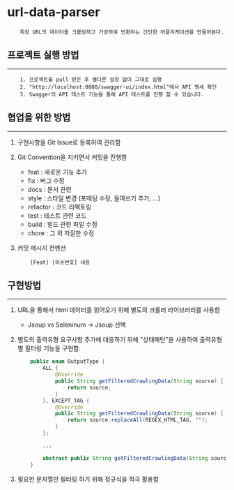 # url-data-parser

```
    특정 URL의 데이터를 크롤링하고 가공하여 반환하는 간단한 어플리케이션을 만들어본다.
```

## 프로젝트 실행 방법

---

```
    1. 프로젝트를 pull 받은 후 별다른 설정 없이 그대로 실행
    2. "http://localhost:8080/swagger-ui/index.html"에서 API 명세 확인
    3. Swagger의 API 테스트 기능을 통해 API 테스트를 진행 할 수 있습니다.
```

## 협업을 위한 방법

---

1. 구현사항을 Git Issue로 등록하여 관리함
2. Git Convention을 지키면서 커밋을 진행함

   - feat : 새로운 기능 추가
   - fix : 버그 수정
   - docs : 문서 관련
   - style : 스타일 변경 (포매팅 수정, 들여쓰기 추가, …)
   - refactor : 코드 리팩토링
   - test : 테스트 관련 코드
   - build : 빌드 관련 파일 수정
   - chore : 그 외 자잘한 수정

3. 커밋 메시지 컨벤션
   ```
       [Feat] [이슈번호] 내용
   ```

## 구현방법

---

1. URL을 통해서 html 데이터를 읽어오기 위해 별도의 크롤러 라이브러리를 사용함

   - Jsoup vs Seleninum -> Jsoup 선택

2. 별도의 출력유형 요구사항 추가에 대응하기 위해 "상태패턴"을 사용하여 출력유형별 필터링 기능을 구현함.

   ```java
       public enum OutputType {
           ALL {
               @Override
               public String getFilteredCrawlingData(String source) {
                   return source;
               }
           }, EXCEPT_TAG {
               @Override
               public String getFilteredCrawlingData(String source) {
                   return source.replaceAll(REGEX_HTML_TAG, "");
               }
           };

           ...

           abstract public String getFilteredCrawlingData(String source);
       }
   ```

3. 필요한 문자열만 필터링 하기 위해 정규식을 적극 활용함

